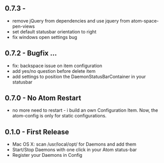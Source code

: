## 0.7.3 -
* remove jQuery from dependencies and use jquery from atom-space-pen-views
* set default statusbar orientation to right
* fix windows open settings bug

## 0.7.2 - Bugfix ...
* fix: backspace issue on item configuration
* add yes/no question before delete item
* add settings to position the DaemonStatusBarContainer in your statusbar

## 0.7.0 - No Atom Restart
* no more need to restart - i build an own Configuration Item. Now, the atom-config is only for static configurations.

## 0.1.0 - First Release
* Mac OS X: scan /usr/local/opt/ for Daemons and add them
* Start/Stop Daemons with one click in your Atom status-bar
* Register your Daemons in Config
